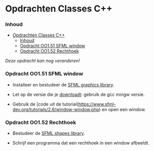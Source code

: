 # Opdrachten Classes C++[](title-id)

### Inhoud[](toc-id)
- [Opdrachten Classes C++](#opdrachten-classes-c)
    - [Inhoud](#inhoud)
    - [Opdracht OO1.51 SFML window](#opdracht-oo151-sfml-window)
    - [Opdracht OO1.52 Rechthoek](#opdracht-oo152-rechthoek)


*Deze opdracht kan nog veranderen!*
### Opdracht OO1.51 SFML window
- Installeer en bestudeer de [SFML graphics library](https://www.sfml-dev.org/).
- Let op de versie die je [downloadt](https://www.sfml-dev.org/download/sfml/2.5.1/): gebruik de gcc mingw versie.

- Gebruik de [code uit de tutorial(https://www.sfml-dev.org/tutorials/2.6/window-window.php) en open een window.

### Opdracht OO1.52 Rechthoek
- Bestudeer de [SFML shapes library](https://www.sfml-dev.org/tutorials/2.6/graphics-shape.php).

- Schrijf een programma dat een rechthoek in een window afbeeldt.
